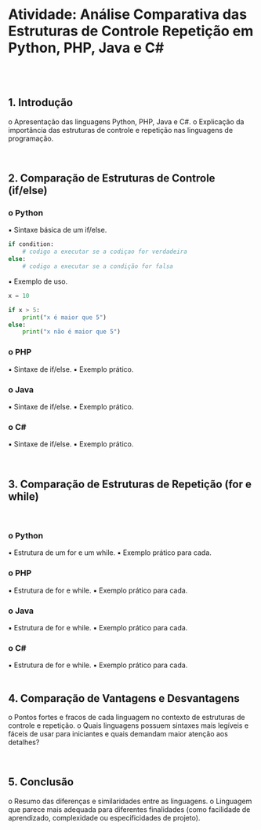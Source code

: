 # Atividade: Análise Comparativa das Estruturas de Controle Repetição em Python, PHP, Java e C#
  
  <br>
  <br>

## 1. Introdução
o Apresentação das linguagens Python, PHP, Java e C#.
o Explicação da importância das estruturas de controle e repetição nas
linguagens de programação.

  <br>

## 2. Comparação de Estruturas de Controle (if/else)
### o Python
▪ Sintaxe básica de um if/else.
```python
if condition:
    # codigo a executar se a codiçao for verdadeira
else:
    # codigo a executar se a condição for falsa
```
▪ Exemplo de uso.

````python
x = 10

if x > 5:
    print("x é maior que 5")
else:
    print("x não é maior que 5")
````

### o PHP
▪ Sintaxe de if/else.
▪ Exemplo prático.
### o Java
▪ Sintaxe de if/else.
▪ Exemplo prático.
### o C#
▪ Sintaxe de if/else.
▪ Exemplo prático.

  <br>

## 3. Comparação de Estruturas de Repetição (for e while)

  <br>

### o Python
▪ Estrutura de um for e um while.
▪ Exemplo prático para cada.
  <br>
### o PHP
▪ Estrutura de for e while.
▪ Exemplo prático para cada.
  <br>
### o Java
▪ Estrutura de for e while.
▪ Exemplo prático para cada.
  <br>
### o C#
▪ Estrutura de for e while.
▪ Exemplo prático para cada.
  <br>
  <br>

## 4. Comparação de Vantagens e Desvantagens
o Pontos fortes e fracos de cada linguagem no contexto de estruturas de
controle e repetição.
o Quais linguagens possuem sintaxes mais legíveis e fáceis de usar para
iniciantes e quais demandam maior atenção aos detalhes?

  <br>

## 5. Conclusão
o Resumo das diferenças e similaridades entre as linguagens.
o Linguagem que parece mais adequada para diferentes finalidades (como
facilidade de aprendizado, complexidade ou especificidades de projeto).
